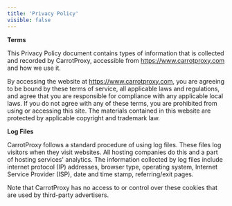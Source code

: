 ```yaml
---
title: 'Privacy Policy'
visible: false
---
```


**Terms**

This Privacy Policy document contains types of information that is collected and recorded by CarrotProxy, accessible from https://www.carrotproxy.com and how we use it.

By accessing the website at https://www.carrotproxy.com, you are agreeing to be bound by these terms of service, all applicable laws and regulations, and agree that you are responsible for compliance with any applicable local laws. If you do not agree with any of these terms, you are prohibited from using or accessing this site. The materials contained in this website are protected by applicable copyright and trademark law.


**Log Files**

CarrotProxy follows a standard procedure of using log files. These files log visitors when they visit websites. All hosting companies do this and a part of hosting services' analytics. The information collected by log files include internet protocol (IP) addresses, browser type, operating system, Internet Service Provider (ISP), date and time stamp, referring/exit pages.


Note that CarrotProxy has no access to or control over these cookies that are used by third-party advertisers.